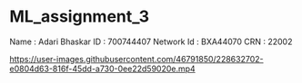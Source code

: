 # ML_assignment_3
Name : Adari Bhaskar ID : 700744407 Network Id : BXA44070 CRN : 22002

https://user-images.githubusercontent.com/46791850/228632702-e0804d63-816f-45dd-a730-0ee22d59020e.mp4
